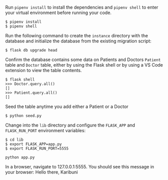 Run `pipenv install` to install the dependencies and `pipenv shell` to enter
your virtual environment before running your code.

```console
$ pipenv install
$ pipenv shell
```


Run the following command to create the `instance` directory with the database
and initialize the database from the existing migration script:

```console
$ flask db upgrade head
```

Confirm the database contains some data on Patients and Doctors `Patient` table and `Doctor` table, either by using the Flask shell or by using a VS Code extension to view the table contents.

```console
$ flask shell
>>> Doctor.query.all()
[]
>>> Patient.query.all()
[]
```


Seed  the table anytime you add either a Patient or a Doctor

```command
$ python seed.py
```


Change into the `lib` directory and configure the `FLASK_APP` and
`FLASK_RUN_PORT` environment variables:

```console
$ cd lib
$ export FLASK_APP=app.py
$ export FLASK_RUN_PORT=5555
```

```console
python app.py
```

In a browser, navigate to 127.0.0.1:5555. You should see this message in your
browser: Hello there, Karibuni